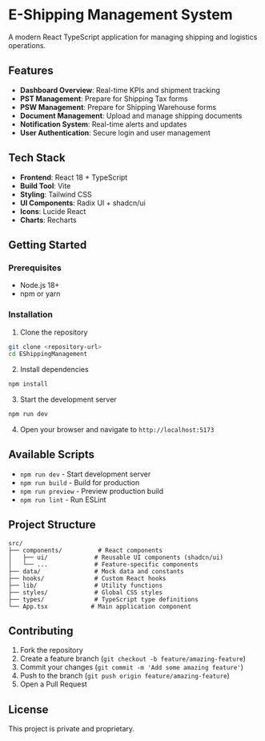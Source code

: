 # E-Shipping Management System

A modern React TypeScript application for managing shipping and logistics operations.

## Features

- **Dashboard Overview**: Real-time KPIs and shipment tracking
- **PST Management**: Prepare for Shipping Tax forms
- **PSW Management**: Prepare for Shipping Warehouse forms
- **Document Management**: Upload and manage shipping documents
- **Notification System**: Real-time alerts and updates
- **User Authentication**: Secure login and user management

## Tech Stack

- **Frontend**: React 18 + TypeScript
- **Build Tool**: Vite
- **Styling**: Tailwind CSS
- **UI Components**: Radix UI + shadcn/ui
- **Icons**: Lucide React
- **Charts**: Recharts

## Getting Started

### Prerequisites

- Node.js 18+ 
- npm or yarn

### Installation

1. Clone the repository
```bash
git clone <repository-url>
cd EShippingManagement
```

2. Install dependencies
```bash
npm install
```

3. Start the development server
```bash
npm run dev
```

4. Open your browser and navigate to `http://localhost:5173`

## Available Scripts

- `npm run dev` - Start development server
- `npm run build` - Build for production
- `npm run preview` - Preview production build
- `npm run lint` - Run ESLint

## Project Structure

```
src/
├── components/          # React components
│   ├── ui/             # Reusable UI components (shadcn/ui)
│   └── ...             # Feature-specific components
├── data/               # Mock data and constants
├── hooks/              # Custom React hooks
├── lib/                # Utility functions
├── styles/             # Global CSS styles
├── types/              # TypeScript type definitions
└── App.tsx            # Main application component
```

## Contributing

1. Fork the repository
2. Create a feature branch (`git checkout -b feature/amazing-feature`)
3. Commit your changes (`git commit -m 'Add some amazing feature'`)
4. Push to the branch (`git push origin feature/amazing-feature`)
5. Open a Pull Request

## License

This project is private and proprietary.

